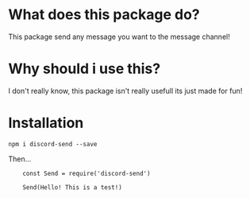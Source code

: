 # What does this package do?

This package send any message you want to the message channel!

# Why should i use this?

I don't really know, this package isn't really usefull its just made for fun!

# Installation

`npm i discord-send --save`

Then...

```
    const Send = require('discord-send')

    Send(Hello! This is a test!)
```